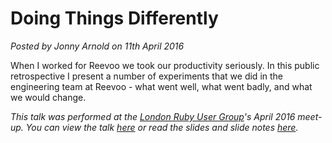 # Doing Things Differently
<!--- software,productivity -->
*Posted by Jonny Arnold on 11th April 2016*

When I worked for Reevoo we took our productivity seriously. In this public retrospective I present a number of experiments that we did in the engineering team at Reevoo - what went well, what went badly, and what we would change.

*This talk was performed at the [London Ruby User Group](http://lrug.org/)'s April 2016 meet-up. You can view the talk [here](https://skillsmatter.com/skillscasts/7880-doing-things-differently-at-reevoo) or read the slides and slide notes [here](https://docs.google.com/presentation/d/1R5NMqfaxUlNaksdEHOIVPoGMr_besZKTVkonNkwGCNI/edit?usp=sharing).*
